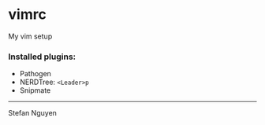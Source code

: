vimrc
=====

My vim setup

### Installed plugins:

- Pathogen
- NERDTree: `<Leader>p`
- Snipmate


---

Stefan Nguyen
